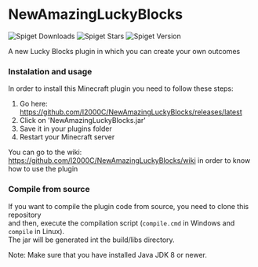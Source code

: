 # NewAmazingLuckyBlocks

![Spiget Downloads](https://img.shields.io/spiget/downloads/62644)
![Spiget Stars](https://img.shields.io/spiget/stars/62644)
![Spiget Version](https://img.shields.io/spiget/version/62644?label=latest%20version)

A new Lucky Blocks plugin in which you can create your own outcomes

### Instalation and usage
In order to install this Minecraft plugin you need to follow these steps:

1. Go here: https://github.com/I2000C/NewAmazingLuckyBlocks/releases/latest
2. Click on 'NewAmazingLuckyBlocks.jar'
3. Save it in your plugins folder
4. Restart your Minecraft server

You can go to the wiki: https://github.com/I2000C/NewAmazingLuckyBlocks/wiki in order to know how to use the plugin

### Compile from source
If you want to compile the plugin code from source, you need to clone this repository<br>
and then, execute the compilation script (`compile.cmd` in Windows and `compile` in Linux).<br>
The jar will be generated int the build/libs directory.

Note: Make sure that you have installed Java JDK 8 or newer.
